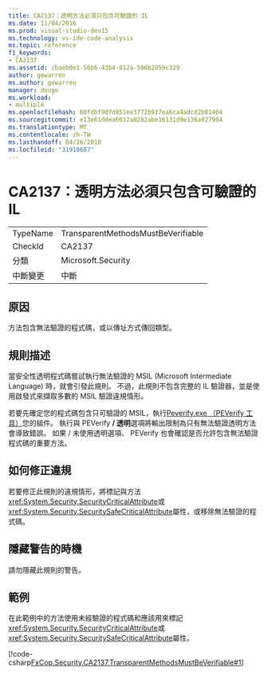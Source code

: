 ```yaml
---
title: CA2137：透明方法必須只包含可驗證的 IL
ms.date: 11/04/2016
ms.prod: visual-studio-dev15
ms.technology: vs-ide-code-analysis
ms.topic: reference
f1_keywords:
- CA2137
ms.assetid: cbaeb0e1-56b6-43b4-812a-596b2859c329
author: gewarren
ms.author: gewarren
manager: douge
ms.workload:
- multiple
ms.openlocfilehash: 60fdbf907d851ee3772b917ea6ca4adcd2b81404
ms.sourcegitcommit: e13e61ddea6032a8282abe16131d9e136a927984
ms.translationtype: MT
ms.contentlocale: zh-TW
ms.lasthandoff: 04/26/2018
ms.locfileid: "31918687"
---
```

# <a name="ca2137-transparent-methods-must-contain-only-verifiable-il"></a>CA2137：透明方法必須只包含可驗證的 IL
|||
|-|-|
|TypeName|TransparentMethodsMustBeVerifiable|
|CheckId|CA2137|
|分類|Microsoft.Security|
|中斷變更|中斷|

## <a name="cause"></a>原因
 方法包含無法驗證的程式碼，或以傳址方式傳回類型。

## <a name="rule-description"></a>規則描述
 當安全性透明程式碼嘗試執行無法驗證的 MSIL (Microsoft Intermediate Language) 時，就會引發此規則。 不過，此規則不包含完整的 IL 驗證器，並是使用啟發式來擷取多數的 MSIL 驗證違規情形。

 若要先確定您的程式碼包含只可驗證的 MSIL，執行[Peverify.exe （PEVerify 工具）](/dotnet/framework/tools/peverify-exe-peverify-tool)您的組件。 執行與 PEVerify **/ 透明**選項將輸出限制為只有無法驗證透明方法會導致錯誤。 如果 / 未使用透明選項、 PEVerify 也會確認是否允許包含無法驗證程式碼的重要方法。

## <a name="how-to-fix-violations"></a>如何修正違規
 若要修正此規則的違規情形，將標記與方法<xref:System.Security.SecurityCriticalAttribute>或<xref:System.Security.SecuritySafeCriticalAttribute>屬性，或移除無法驗證的程式碼。

## <a name="when-to-suppress-warnings"></a>隱藏警告的時機
 請勿隱藏此規則的警告。

## <a name="example"></a>範例
 在此範例中的方法使用未經驗證的程式碼和應該用來標記<xref:System.Security.SecurityCriticalAttribute>或<xref:System.Security.SecuritySafeCriticalAttribute>屬性。

 [!code-csharp[FxCop.Security.CA2137.TransparentMethodsMustBeVerifiable#1](../code-quality/codesnippet/CSharp/ca2137-transparent-methods-must-contain-only-verifiable-il_1.cs)]